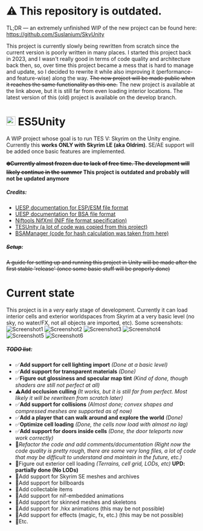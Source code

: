 # ⚠️ This repository is outdated.
TL;DR — an extremely unfinished WIP of the new project can be found here: https://github.com/Suslanium/SkyUnity

This project is currently slowly being rewritten from scratch since the current version is poorly written in many places. I started this project back in 2023, and I wasn't really good in terms of code quality and architecture back then, so, over time this project became a mess that is hard to manage and update, so I decided to rewrite it while also improving it (performance- and feature-wise) along the way. ~~The new project will be made public when it reaches the same functionality as this one.~~ The new project is available at the link above, but it is still far from even loading interior locations. The latest version of this (old) project is available on the develop branch.

# <img src="https://github.com/Suslanium/ES5Unity/assets/84632927/4e23b155-8d36-472d-90f8-40c148b9b1e4" width="24" height="24"/> ES5Unity
A WIP project whose goal is to run TES V: Skyrim on the Unity engine. Currently this **works ONLY with Skyrim LE (aka Oldrim)**. SE/AE support will be added once basic features are implemented.

**~~❄️Currently almost frozen due to lack of free time. The development will likely continue in the summer~~ This project is outdated and probably will not be updated anymore**

##### Credits:
+ [UESP documentation for ESP/ESM file format](https://en.uesp.net/wiki/Skyrim_Mod:Mod_File_Format)
+ [UESP documentation for BSA file format](https://en.uesp.net/wiki/Skyrim_Mod:Archive_File_Format)
+ [Niftools NifXml (NIF file format specification)](https://github.com/niftools/nifxml)
+ [TESUnity (a lot of code was copied from this project)](https://github.com/ColeDeanShepherd/TESUnity)
+ [BSAManager (code for hash calculation was taken from here)](https://github.com/philjord/BSAManager)

##### ~~Setup~~:
~~A guide for setting up and running this project in Unity will be made after the first stable 'release' (once some basic stuff will be properly done)~~

# Current state
This project is in a *very* early stage of development. Currently it can load interior cells and exterior worldspaces from Skyrim at a very basic level (no sky, no water/FX, not all objects are imported, etc).
Some screenshots:
![Screenshot1](https://github.com/Suslanium/ES5Unity/assets/84632927/e421be83-2705-43c4-acaa-31e6edb41fd8)
![Screenshot2](https://github.com/Suslanium/ES5Unity/assets/84632927/df8542ea-e79d-4df0-9a9f-5ffda1cb2812)
![Screenshot3](https://github.com/Suslanium/ES5Unity/assets/84632927/d42ca88f-82db-4c60-bd5f-c57063e441b7)
![Screenshot4](https://github.com/Suslanium/ES5Unity/assets/84632927/ac75c897-fcc7-441f-934c-87597e827620)
![Screenshot5](https://github.com/Suslanium/ES5Unity/assets/84632927/d2459143-593f-4af1-ab7c-af198e8c11af)
![Screenshot6](https://github.com/Suslanium/ES5Unity/assets/84632927/ab9491ba-46ee-4c7b-aab3-0814fffecc1c)

##### ~~TODO list~~:
+ ✅**Add support for cell lighting import** *(Done at a basic level)*
+ ✅**Add support for transparent materials** *(Done)*
+ ✅**Figure out glossiness and specular map tint** *(Kind of done, though shaders are still not perfect at all)*
+ ⚠️**Add occlusion culling** *(It works, but it is still far from perfect. Most likely it will be rewriteen from scratch later)*
+ ✅**Add support for collisions** *(Almost done; convex shapes and compressed meshes are supported as of now)*
+ ✅**Add a player that can walk around and explore the world** *(Done)*
+ ✅**Optimize cell loading** *(Done, the cells now load with almost no lag)*
+ ✅**Add support for doors inside cells** *(Done, the door teleports now work correctly)*
+ 🔄*Refactor the code and add comments/documentation* *(Right now the code quality is pretty rough, there are some very long files, a lot of code that may be difficult to understand and maintain in the future, etc.)*
+ 🔲Figure out exterior cell loading *(Terrains, cell grid, LODs, etc)* **UPD: partially done (No LODs)**
+ 🔲Add support for Skyrim SE meshes and archives
+ 🔲Add support for billboards
+ 🔲Add collectable items
+ 🔲Add support for nif-embedded animations
+ 🔲Add support for skinned meshes and skeletons
+ 🔲Add support for .hkx animations (this may be not possible)
+ 🔲Add support for effects (magic, fx, etc.) (this may be not possible)
+ 🔲Etc.

